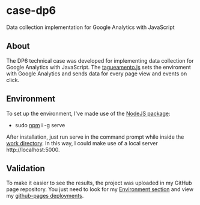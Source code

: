 # case-dp6
 Data collection implementation for Google Analytics with JavaScript

## About
The DP6 technical case was developed for implementing data collection for Google Analytics with JavaScript. The [tagueamento.js](https://github.com/Gilvas/Gilvas.github.io/blob/main/js/tagueamento.js) sets the enviroment with Google Analytics and sends data for every page view and events on click.

## Environment
To set up the environment, I've made use of the [NodeJS package](https://nodejs.org/en/):
- sudo [npm](https://www.npmjs.com/) i -g serve

After installation, just run serve in the command prompt while inside the [work directory](https://github.com/Gilvas/Gilvas.github.io). In this way, I could make use of a local server http://localhost:5000.

## Validation
To make it easier to see the results, the project was uploaded in my GitHub page repository. You just need to look for my [Environment section](https://github.com/Gilvas/Gilvas.github.io) and view my [github-pages deployments](https://github.com/Gilvas/Gilvas.github.io/deployments/activity_log?environment=github-pages).
